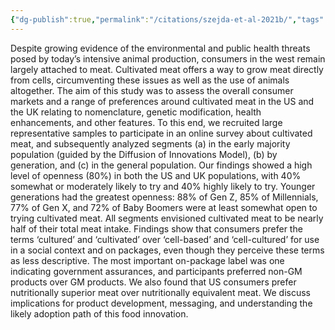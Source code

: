 ```yaml
---
{"dg-publish":true,"permalink":"/citations/szejda-et-al-2021b/","tags":["cultivated_meat","consumer_attitudes"],"created":"2025-10-23T17:42:44.440+01:00","updated":"2025-10-23T18:12:10.177+01:00"}
---
```


Despite growing evidence of the environmental and public health threats posed by today’s intensive animal production, consumers in the west remain largely attached to meat. Cultivated meat offers a way to grow meat directly from cells, circumventing these issues as well as the use of animals altogether. The aim of this study was to assess the overall consumer markets and a range of preferences around cultivated meat in the US and the UK relating to nomenclature, genetic modification, health enhancements, and other features. To this end, we recruited large representative samples to participate in an online survey about cultivated meat, and subsequently analyzed segments (a) in the early majority population (guided by the Diffusion of Innovations Model), (b) by generation, and (c) in the general population. Our findings showed a high level of openness (80%) in both the US and UK populations, with 40% somewhat or moderately likely to try and 40% highly likely to try. Younger generations had the greatest openness: 88% of Gen Z, 85% of Millennials, 77% of Gen X, and 72% of Baby Boomers were at least somewhat open to trying cultivated meat. All segments envisioned cultivated meat to be nearly half of their total meat intake. Findings show that consumers prefer the terms ‘cultured’ and ‘cultivated’ over ‘cell-based’ and ‘cell-cultured’ for use in a social context and on packages, even though they perceive these terms as less descriptive. The most important on-package label was one indicating government assurances, and participants preferred non-GM products over GM products. We also found that US consumers prefer nutritionally superior meat over nutritionally equivalent meat. We discuss implications for product development, messaging, and understanding the likely adoption path of this food innovation.